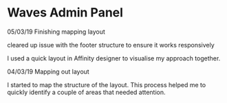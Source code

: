 # Waves Admin Panel


05/03/19 Finishing mapping layout

cleared up issue with the footer structure to ensure it works responsively

I used a quick layout in Affinity designer to visualise my approach together.

04/03/19 Mapping out layout

I started to map the structure of the layout. This process helped me to quickly identify a couple of areas that needed attention.
